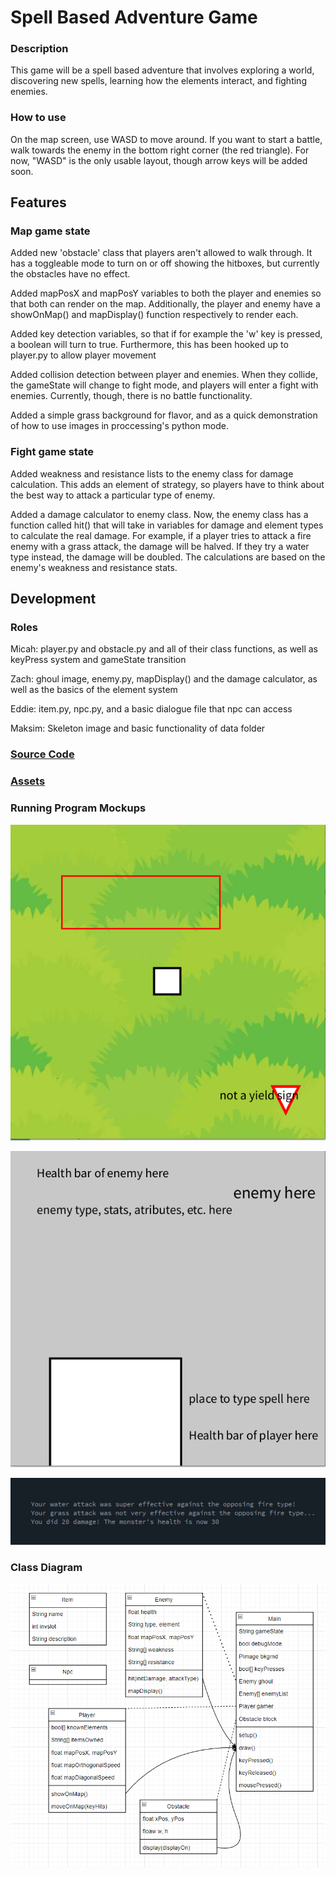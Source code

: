 # Spell Based Adventure Game

### Description
This game will be a spell based adventure that involves exploring a world, discovering new spells, learning how the elements interact, and fighting enemies.

### How to use
On the map screen, use WASD to move around. If you want to start a battle, walk towards the enemy in the bottom right corner (the red triangle). For now, "WASD" is the only usable layout, though arrow keys will be added soon. 

## Features

### Map game state
Added new 'obstacle' class that players aren't allowed to walk through. It has a toggleable mode to turn on or off showing the hitboxes, but currently the obstacles have no effect.

Added mapPosX and mapPosY variables to both the player and enemies so that both can render on the map. Additionally, the player and enemy have a showOnMap() and mapDisplay() function respectively to render each.

Added key detection variables, so that if for example the 'w' key is pressed, a boolean will turn to true. Furthermore, this has been hooked up to player.py to allow player movement

Added collision detection between player and enemies. When they collide, the gameState will change to fight mode, and players will enter a fight with enemies. Currently, though, there is no battle functionality.

Added a simple grass background for flavor, and as a quick demonstration of how to use images in proccessing's python mode.

### Fight game state
Added weakness and resistance lists to the enemy class for damage calculation. This adds an element of strategy, so players have to think about the best way to attack a particular type of enemy.

Added a damage calculator to enemy class. Now, the enemy class has a function called hit() that will take in variables for damage and element types to calculate the real damage. For example, if a player tries to attack a fire enemy with a grass attack, the damage will be halved. If they try a water type instead, the damage will be doubled. The calculations are based on the enemy's weakness and resistance stats.

## Development

### Roles
Micah: player.py and obstacle.py and all of their class functions, as well as keyPress system and gameState transition

Zach: ghoul image, enemy.py, mapDisplay() and the damage calculator, as well as the basics of the element system

Eddie: item.py, npc.py, and a basic dialogue file that npc can access

Maksim: Skeleton image and basic functionality of data folder

### [Source Code](https://github.com/MisterNo0ne/PythonGroupTwoA2Prog/tree/main/mainThing)

### [Assets](https://github.com/MisterNo0ne/PythonGroupTwoA2Prog/tree/main/mainThing/data)

### Running Program Mockups
![Spell Based Adventure 1](https://github.com/MisterNo0ne/PythonGroupTwoA2Prog/blob/main/images/sbaMockup1.PNG?raw=true)

![Spell Based Adventure 2](https://github.com/MisterNo0ne/PythonGroupTwoA2Prog/blob/main/images/sbaMockup2.PNG?raw=true)

![Spell Based Adventure 3](https://github.com/MisterNo0ne/PythonGroupTwoA2Prog/blob/main/images/sbaMockup3.PNG?raw=true)

### Class Diagram
![Spell Based Adventure Class Diagram](https://github.com/MisterNo0ne/PythonGroupTwoA2Prog/blob/main/images/classDiagram.PNG?raw=true)
